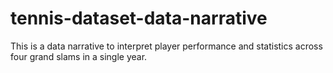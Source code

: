 # tennis-dataset-data-narrative
This is a data narrative to interpret player performance and statistics across four grand slams in a single year.
